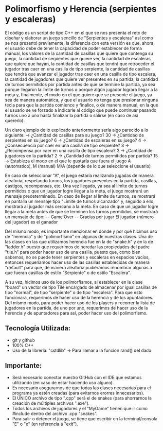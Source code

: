 # Polimorfismo y Herencia (serpientes y escaleras)

El código es un script de tipo C++ en el que se nos presenta el reto de diseñar y elaborar un juego sencillo de "Serpientes y escaleras" así como se nos presentó previamente, la diferencia con esta versión es que, ahora, el usuario debe de tener la capacidad de poder establecer de forma manual, los valores de la cantidad de casillas que quiere que contenga su juego, la cantidad de serpientes que quiere ver, la cantidad de escaleras que quiere que hayan, la cantidad de casillas que tendrá que retroceder el jugador tras caer en una casilla de tipo serpiente, la cantidad de casillas que tendrá que avanzar el jugador tras caer en una casilla de tipo escalera, la cantidad de jugadores que quiere ver presentes en su partida, la cantidad de turnos permitidos por partida antes de que se termine la partida, ya sea porque llegaron la límite de turnos o porque algún jugador lograra llegar a la meta y, finalmente, el modo en el que quiere que se presente el juego, ya sea de manera automática, y que el usuario no tenga que presionar ninguna tecla para que la partida comience y finalice, o de manera manual, en la que el usuario se ve forzado a indicarle al código que puede continuar pasando turnos uno a uno hasta finalizar la partida o salirse (en caso de así quererlo). 

Un claro ejemplo de lo explicado anteriormente sería algo parecido a lo siguiente:
-> ¿Cantidad de casillas para su juego?
30
-> ¿Cantidad de serpientes en su juego?
6
-> ¿Cantidad de escaleras en su juego?
4
-> ¿Consecuencia por caer en una casilla de tipo serpiente?
3
-> ¿Recompensa por caer en una casilla de tipo escalera?
3
-> ¿Cantidad de jugadores en la partida?
2
-> ¿Cantidad de turnos permitidos por partida?
15
-> Estableza el modo en el que le gustaría que fuera el juego A (automatico), M (manual)
M/A (depende de lo que seleccione el usuario)

En caso de seleccionar "A", el juego estaría realizando jugadas de manera aleatoria, respetando turnos, los jugadores presentes en la partida, casillas, castigos, recompensas, etc. Una vez llegado, ya sea al límite de turnos permitidos o que un jugador logre llegar a la meta, el juego mostrará un mensaje predeterminado. En caso de llegar al límite de turnos, se mostrará en pantalla un mensaje tipo "Límite de turnos alcanzado" y, seguido a ello, mostrará al jugador más cercano a la meta. En caso de que un jugador logre llegar a la meta antes de que se terminen los turnos permitidos, se mostrará un mensaje de tipo:
             -- Game Over --
            Gracias por jugar
El jugador (número del jugador) es el ganador

Del mismo modo, es importante mencionar en dónde y por qué hicimos uso de "herencia" y de "polimorfismo" en algunas de nuestras clases. Una de las clases en las que utilizamos herencia fue en la de "snake.h" y en la de "ladder.h" puesto que requerimos de heredar las propiedades del padre "tile.h" para poder hacer uso de una casilla, puesto que, como bien sabemos, no se puede tener serpientes y escaleras en espacios vacíos, entonces requeríamos hacer uso de las casillas establecidas de manera "default" para que, de manera aleatoria pudiéramos renombrar algunas a que fueran casillas de estilo "Serpiente" o de estilo "Escalera".

A su vez, hicimos uso de los polimorfismos, al establecer en la clase "board" un vector de tipo Tile encargado de almacenar por igual casillas de tipo "normal", de tipo "serpiente" o de tipo "escalera". Para que esto funcionara, requerimos de hacer uso de la herencia y de los apuntadores. Del mismo modo, para poder hacer uso de los players y recorrer la lista de jugadores en la partida, de uno por uno, requerimos de hacer uso de la herencia y de apuntadores para así, poder hacer uso del polimorfismo.

## Tecnología Utilizada:

* git y github
* 100% C++
* Uso de la librería:
    "cstdlib" -> Para llamar a la funcion rand() del dado

## Importante:

* Será necesario conectar nuestro GitHub con el IDE que estamos utilizando (en caso de estar haciendo uso alguno).
* Es necesario asegurarnos de que todas las clases necesarias para el programa ya estén creadas (para evitarnos erorres innecesarios).
* El ÚNICO archivo de tipo ".cpp" será el de snakes (para ahorrarnos la creación de múltiples archivos ".exe").
* Todos los archivos de jugadores y el "MyGame" tienen que ir como #include dentro del archivo .cpp "snakes".
* Para salir o detener el juego, se tiene que escribir en la terminal/consola "E" o "e" (en referencia a "exit").